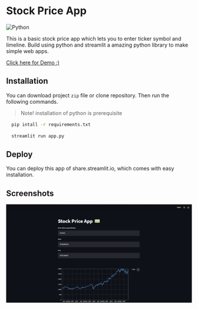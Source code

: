 
# Stock Price App

![Python](https://img.shields.io/badge/python-3670A0?style=for-the-badge&logo=python&logoColor=ffdd54)

This is a basic stock price app which lets you to enter ticker symbol and limeline.
Build using python and streamlit a amazing python library to make simple web apps.

[Click here for Demo :)](https://share.streamlit.io/aadityansha/stock-price-app/main/app.py)
## Installation

You can download project `zip` file or clone repository. Then run the following commands.

> Note! installation of python is  prerequisite

```bash
  pip intall -r requirements.txt
```
```bash
  streamlit run app.py
```

## Deploy

You can deploy this app of share.streamlit.io, which comes with easy installation.
## Screenshots

![App Screenshot](https://raw.githubusercontent.com/Aadityansha/Stock-Price-App/main/screenshot.png)

